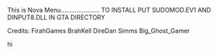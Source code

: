 This is Nova Menu......................
TO INSTALL PUT SUDOMOD.EV1 AND DINPUT8.DLL IN GTA DIRECTORY


Credits:
FirahGames
BrahKell
DireDan
Simms
Big_Ghost_Gamer

hi




